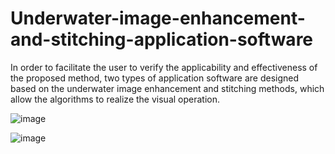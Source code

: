 # Underwater-image-enhancement-and-stitching-application-software

In order to facilitate the user to verify the applicability and effectiveness of the proposed method, two types of application software are designed based on the underwater image enhancement and stitching methods, which allow the algorithms to realize the visual operation.

![image](https://user-images.githubusercontent.com/88143736/227981492-d37d5166-c7bc-4018-9c96-233fe081e7e8.png)


![image](https://user-images.githubusercontent.com/88143736/227981889-6b569ceb-a4e0-41d7-879c-1f08bb5fbdde.png)

